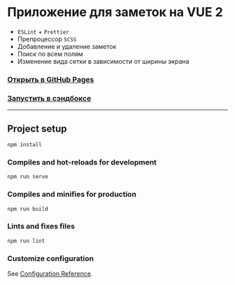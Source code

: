 # Приложение для заметок на VUE 2

- `ESLint` + `Prettier`
- Препроцессор `SCSS`
- Добавление и удаление заметок
- Поиск по всем полям
- Изменение вида сетки в зависимости от ширины экрана

### [Открыть в GitHub Pages](https://mrmadu.github.io/vue2-notes/)
### [Запустить в сэндбоксе](https://codesandbox.io/s/github/mrmadu/vue2-notes)

------------------

## Project setup
```
npm install
```

### Compiles and hot-reloads for development
```
npm run serve
```

### Compiles and minifies for production
```
npm run build
```

### Lints and fixes files
```
npm run lint
```

### Customize configuration
See [Configuration Reference](https://cli.vuejs.org/config/).
